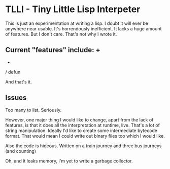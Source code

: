 TLLI - Tiny Little Lisp Interpeter
==================================

This is just an experimentation at writing a lisp. I doubt it will ever be anywhere near usable. It's horrendously inefficient. It lacks a huge amount of features. But I don't care. That's not why I wrote it.

Current "features" include:
+
-
*
/
defun

And that's it.

Issues
------

Too many to list.
Seriously.

However, one major thing I would like to change, apart from the lack of features, is that it does all the interpretation at runtime, live. That's a lot of string manipulation. Ideally I'd like to create some intermediate bytecode format. That would mean I could write out binary files too which I would like.

Also the code is hideous. Written on a train journey and three bus journeys (and counting)

Oh, and it leaks memory, I'm yet to write a garbage collector.